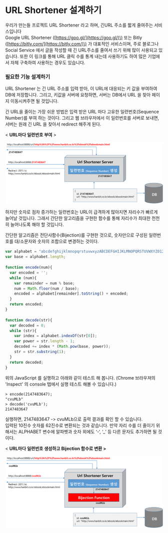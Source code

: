 # URL Shortener 설계하기

우리가 만는들 프로젝트 URL Shortener 라고 하며, 긴URL 주소를 짧게 줄여주는 서비스입니다  
Google URL Shortener \([https://goo.gl/](https://goo.gl/)\) 또는 Bitly \([https://bitly.com/](https://bitly.com/)\) 가 대표적인 서비스이며, 주로 블로그나 Social Service 에서 글을 작성할 때 긴 URL주소를 줄여서 쓰기 위해 많이 사용되고 있습니다. 또한 이 링크를 통해 URL 클릭 수를 통계 내는데 사용하기도 하여 많은 기업에서 자체 구축하여 사용하는 경우도 있습니다.

### 필요한 기능 설계하기

URL Shortener 는 긴 URL 주소를 입력 받아, 이 URL에 대응되는 키 값을 부여하여 DB에 저장합니다. 그리고, 키값을 서버에 요청하면, 서버는 DB에서 URL 을 찾아 페이지 이동시켜주면 될 것입니다.

긴 URL을 줄이는 가장 쉬운 방법은 입력 받은 URL 마다 고유한 일련번호\(Sequence Number\)를 부여 하는 것이다. 그리고 웹 브라우저에서 이 일련번호를 서버로 보내면, 서버는 원래 긴 URL 을 찾아서 redirect 해주게 된다.

&lt; **URL마다 일련번호 부여** &gt;

![](/images/func01.png)

하지만 숫자로 점차 증가하는 일련번호는 URL이 급격하게 많아지면 자리수가 빠르게 늘어날 것입니다. 그래서 간단한 알고리즘을 구현한 함수를 통해 자리수가 최대한 천천히 늘어나도록 해야 할 것입니다.

간단한 알고리즘은 전단사함수\(Bijection\)를 구현한 것으로, 숫자만으로 구성된 일련번호를 대/소문자와 숫자의 조합으로 변경하는 것이다.

```js
var alphabet = "abcdefghijklmnopqrstuvwxyzABCDEFGHIJKLMNOPQRSTUVWXYZ0123456789";
var base = alphabet.length;

function encode(num){
  var encoded = '';
  while (num){
    var remainder = num % base;
    num = Math.floor(num / base);
    encoded = alphabet[remainder].toString() + encoded;
  }
  return encoded;
}

function decode(str){
  var decoded = 0;
  while (str){
    var index = alphabet.indexOf(str[0]);
    var power = str.length - 1;
    decoded += index * (Math.pow(base, power));
    str = str.substring(1);
  }
  return decoded;
}
```

위의 JavaScript 를 실행하고 아래와 같이 테스트 해 봅니다. \(Chrome 브라우져의 'Inspect' 의 console 탭에서 실행 테스트 해볼 수 있습니다.\)

```
> encode(2147483647);
"cvuMLb"
> decode('cvuMLb');
2147483647
```

실행하면, 2147483647 -&gt; cvuMLb으로 출력 결과를 확인 할 수 있습니다.  
입력된 10진수 숫자를 62진수로 변환되는 것과 같습니다. 만약 자리 수를 더 줄이기 위해서는 ALPHABET 변수에 알파벳과 숫자 외에도 ‘-‘, ‘\_’ 등 다른 문자도 추가하면 될 것이다.

&lt; **URL마다 일련번호 생성하고 Bijection 함수로 변환 &gt;**

![](/images/func02.png)

